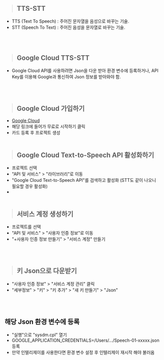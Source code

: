 > ## TTS-STT

- TTS (Text To Speech) : 주어진 문자열을 음성으로 바꾸는 기술.
- STT (Speech To Text) : 주어진 음성을 문자열로 바꾸는 기술.

<br>
<br>

> ## Google Cloud TTS-STT

- Google Cloud API를 사용하려면 Json을 다운 받아 환경 변수에 등록하거나, API Key를 이용해 Google과 통신하여 Json 정보를 받아와야 함.

<br>
<br>

> ## Google Cloud 가입하기

- [Google Cloud](https://cloud.google.com/text-to-speech/docs/samples?hl=ko)
- 해당 링크에 들어가 무료로 시작하기 클릭
- 카드 등록 후 프로젝트 생성
  </br>
  </br>

> ## Google Cloud Text-to-Speech API 활성화하기

- 프로젝트 선택
- "API 및 서비스" > "라이브러리"로 이동
- "Google Cloud Text-to-Speech API"를 검색하고 활성화 (STT도 같이 나오니 필요할 경우 활성화)
- </br>
  </br>

> ## 서비스 계정 생성하기

- 프로젝트를 선택
- "API 및 서비스" > "사용자 인증 정보"로 이동
- "+사용자 인증 정보 만들기" > "서비스 계정" 만들기

<br>
<br>

> ## 키 Json으로 다운받기

- "사용자 인증 정보" > "서비스 계정 관리" 클릭
- "세부정보" > "키" > "키 추가" > "새 키 만들기" > "Json"

<br>
<br>

## 해당 Json 환경 변수에 등록

- "실행"으로 "sysdm.cpl" 열기
- GOOGLE_APPLICATION_CREDENTIALS=/Users/.../Speech-01-xxxxx.json 등록
- 만약 인텔리제이를 사용한다면 환경 변수 설정 후 인텔리제이 재시작 해야 불러옴
